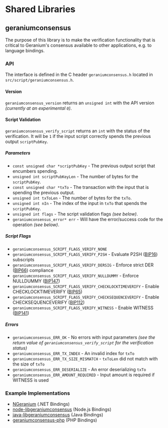 Shared Libraries
================

## geraniumconsensus

The purpose of this library is to make the verification functionality that is critical to Geranium's consensus available to other applications, e.g. to language bindings.

### API

The interface is defined in the C header `geraniumconsensus.h` located in  `src/script/geraniumconsensus.h`.

#### Version

`geraniumconsensus_version` returns an `unsigned int` with the API version *(currently at an experimental `0`)*.

#### Script Validation

`geraniumconsensus_verify_script` returns an `int` with the status of the verification. It will be `1` if the input script correctly spends the previous output `scriptPubKey`.

##### Parameters
- `const unsigned char *scriptPubKey` - The previous output script that encumbers spending.
- `unsigned int scriptPubKeyLen` - The number of bytes for the `scriptPubKey`.
- `const unsigned char *txTo` - The transaction with the input that is spending the previous output.
- `unsigned int txToLen` - The number of bytes for the `txTo`.
- `unsigned int nIn` - The index of the input in `txTo` that spends the `scriptPubKey`.
- `unsigned int flags` - The script validation flags *(see below)*.
- `geraniumconsensus_error* err` - Will have the error/success code for the operation *(see below)*.

##### Script Flags
- `geraniumconsensus_SCRIPT_FLAGS_VERIFY_NONE`
- `geraniumconsensus_SCRIPT_FLAGS_VERIFY_P2SH` - Evaluate P2SH ([BIP16](https://github.com/geranium/bips/blob/master/bip-0016.mediawiki)) subscripts
- `geraniumconsensus_SCRIPT_FLAGS_VERIFY_DERSIG` - Enforce strict DER ([BIP66](https://github.com/geranium/bips/blob/master/bip-0066.mediawiki)) compliance
- `geraniumconsensus_SCRIPT_FLAGS_VERIFY_NULLDUMMY` - Enforce NULLDUMMY ([BIP147](https://github.com/geranium/bips/blob/master/bip-0147.mediawiki))
- `geraniumconsensus_SCRIPT_FLAGS_VERIFY_CHECKLOCKTIMEVERIFY` - Enable CHECKLOCKTIMEVERIFY ([BIP65](https://github.com/geranium/bips/blob/master/bip-0065.mediawiki))
- `geraniumconsensus_SCRIPT_FLAGS_VERIFY_CHECKSEQUENCEVERIFY` - Enable CHECKSEQUENCEVERIFY ([BIP112](https://github.com/geranium/bips/blob/master/bip-0112.mediawiki))
- `geraniumconsensus_SCRIPT_FLAGS_VERIFY_WITNESS` - Enable WITNESS ([BIP141](https://github.com/geranium/bips/blob/master/bip-0141.mediawiki))

##### Errors
- `geraniumconsensus_ERR_OK` - No errors with input parameters *(see the return value of `geraniumconsensus_verify_script` for the verification status)*
- `geraniumconsensus_ERR_TX_INDEX` - An invalid index for `txTo`
- `geraniumconsensus_ERR_TX_SIZE_MISMATCH` - `txToLen` did not match with the size of `txTo`
- `geraniumconsensus_ERR_DESERIALIZE` - An error deserializing `txTo`
- `geraniumconsensus_ERR_AMOUNT_REQUIRED` - Input amount is required if WITNESS is used

### Example Implementations
- [NGeranium](https://github.com/NicolasDorier/NGeranium/blob/master/NGeranium/Script.cs#L814) (.NET Bindings)
- [node-libgeraniumconsensus](https://github.com/bitpay/node-libgeraniumconsensus) (Node.js Bindings)
- [java-libgeraniumconsensus](https://github.com/dexX7/java-libgeraniumconsensus) (Java Bindings)
- [geraniumconsensus-php](https://github.com/Bit-Wasp/geraniumconsensus-php) (PHP Bindings)
